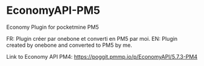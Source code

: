 # EconomyAPI-PM5
Economy Plugin for pocketmine PM5

FR: Plugin créer par onebone et converti en PM5 par moi. 
EN: Plugin created by onebone and converted to PM5 by me. 

Link to Economy API PM4: https://poggit.pmmp.io/p/EconomyAPI/5.7.3-PM4
